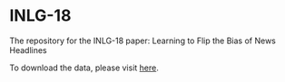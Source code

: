 # INLG-18
The repository for the INLG-18 paper: Learning to Flip the Bias of News Headlines

To download the data, please visit [here](https://webis.de/data/webis-bias-flipper-18.html).
